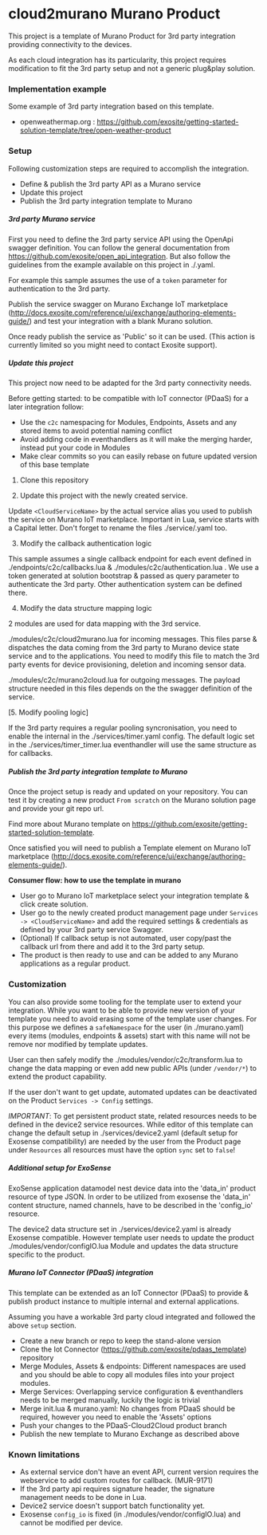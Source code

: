 
# cloud2murano Murano Product

This project is a template of Murano Product for 3rd party integration providing connectivity to the devices.

As each cloud integration has its particularity, this project requires modification to fit the 3rd party setup and not a generic plug&play solution.

### Implementation example

Some example of 3rd party integration based on this template.

- openweathermap.org : https://github.com/exosite/getting-started-solution-template/tree/open-weather-product

### Setup

Following customization steps are required to accomplish the integration.

- Define & publish the 3rd party API as a Murano service
- Update this project
- Publish the 3rd party integration template to Murano

##### 3rd party Murano service

First you need to define the 3rd party service API using the OpenApi swagger definition.
You can follow the general documentation from https://github.com/exosite/open_api_integration.
But also follow the guidelines from the example available on this project in ./<CloudServiceSwagger>.yaml.

For example this sample assumes the use of a `token` parameter for authentication to the 3rd party.

Publish the service swagger on Murano Exchange IoT marketplace (http://docs.exosite.com/reference/ui/exchange/authoring-elements-guide/) and test your integration with a blank Murano solution.

Once ready publish the service as 'Public' so it can be used. (This action is currently limited so you might need to contact Exosite support).

##### Update this project

This project now need to be adapted for the 3rd party connectivity needs.

Before getting started: to be compatible with IoT connector (PDaaS) for a later integration follow:
- Use the `c2c` namespacing for Modules, Endpoints, Assets and any stored items to avoid potential naming conflict
- Avoid adding code in eventhandlers as it will make the merging harder, instead put your code in Modules
- Make clear commits so you can easily rebase on future updated version of this base template

1. Clone this repository

2. Update this project with the newly created service.

Update `<CloudServiceName>` by the actual service alias you used to publish the service on Murano IoT marketplace.
Important in Lua, service starts with a Capital letter.
Don't forget to rename the files ./service/<CloudServiceName>.yaml too.

3. Modify the callback authentication logic

This sample assumes a single callback endpoint for each event defined in ./endpoints/c2c/callbacks.lua & ./modules/c2c/authentication.lua .
We use a token generated at solution bootstrap & passed as query parameter to authenticate the 3rd party.
Other authentication system can be defined there.

4. Modify the data structure mapping logic

2 modules are used for data mapping with the 3rd service.

./modules/c2c/cloud2murano.lua for incoming messages.
This files parse & dispatches the data coming from the 3rd party to Murano device state service and to the applications.
You need to modify this file to match the 3rd party events for device provisioning, deletion and incoming sensor data.

./modules/c2c/murano2cloud.lua for outgoing messages.
The payload structure needed in this files depends on the the swagger definition of the service.

[5. Modify pooling logic]

If the 3rd party requires a regular pooling syncronisation, you need to enable the internal in the ./services/timer.yaml config.
The default logic set in the ./services/timer_timer.lua eventhandler will use the same structure as for callbacks.

##### Publish the 3rd party integration template to Murano

Once the project setup is ready and updated on your repository.
You can test it by creating a new product `From scratch` on the Murano solution page and provide your git repo url.

Find more about Murano template on https://github.com/exosite/getting-started-solution-template.

Once satisfied you will need to publish a Template element on Murano IoT marketplace (http://docs.exosite.com/reference/ui/exchange/authoring-elements-guide/).

**Consumer flow: how to use the template in murano**
- User go to Murano IoT marketplace select your integration template & click create solution.
- User go to the newly created product management page under `Services -> <CloudServiceName>` and add the required settings & credentials as defined by your 3rd party service Swagger.
- (Optional) If callback setup is not automated, user copy/past the callback url from there and add it to the 3rd party setup.
- The product is then ready to use and can be added to any Murano applications as a regular product.

### Customization

You can also provide some tooling for the template user to extend your integration.
While you want to be able to provide new version of your template you need to avoid erasing some of the template user changes.
For this purpose we defines a `safeNamespace` for the user (in ./murano.yaml) every items (modules, endpoints & assets) start with this name will not be remove nor modified by template updates.

User can then safely modify the ./modules/vendor/c2c/transform.lua to change the data mapping or even add new public APIs (under `/vendor/*`) to extend the product capability.

If the user don't want to get update, automated updates can be deactivated on the Product `Services -> Config` settings.

_IMPORTANT_: To get persistent product state, related resources needs to be defined in the device2 service resources.
While editor of this template can change the default setup in ./services/device2.yaml (default setup for Exosense compatibility) are needed by the user from the Product page under `Resources` all resources must have the option `sync` set to `false`!

##### Additional setup for ExoSense

ExoSense application datamodel nest device data into the 'data_in' product resource of type JSON.
In order to be utilized from exosense the 'data_in' content structure, named channels, have to be described in the 'config_io' resource.

The device2 data structure set in ./services/device2.yaml is already Exosense compatible.
However template user needs to update the product ./modules/vendor/configIO.lua Module and updates the data structure specific to the product.

##### Murano IoT Connector (PDaaS) integration

This template can be extended as an IoT Connector (PDaaS) to provide & publish product instance to multiple internal and external applications.

Assuming you have a workable 3rd party cloud integrated and followed the above `setup` section.
- Create a new branch or repo to keep the stand-alone version
- Clone the Iot Connector (https://github.com/exosite/pdaas_template) repository
- Merge Modules, Assets & endpoints: Different namespaces are used and you should be able to copy all modules files into your project modules.
- Merge Services: Overlapping service configuration & eventhandlers needs to be merged manually, luckily the logic is trivial
- Merge init.lua & murano.yaml: No changes from PDaaS should be required, however you need to enable the 'Assets' options
- Push your changes to the PDaaS-Cloud2Cloud product branch
- Publish the new template to Murano Exchange as described above

### Known limitations

- As external service don't have an event API, current version requires the webservice to add custom routes for callback. (MUR-9171)
- If the 3rd party api requires signature header, the signature management needs to be done in Lua.
- Device2 service doesn't support batch functionality yet.
- Exosense `config_io` is fixed (in ./modules/vendor/configIO.lua) and cannot be modified per device.
